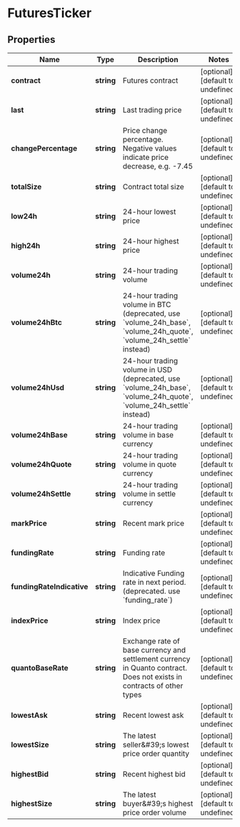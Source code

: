 # FuturesTicker

## Properties

Name | Type | Description | Notes
------------ | ------------- | ------------- | -------------
**contract** | **string** | Futures contract | [optional] [default to undefined]
**last** | **string** | Last trading price | [optional] [default to undefined]
**changePercentage** | **string** | Price change percentage. Negative values indicate price decrease, e.g. -7.45 | [optional] [default to undefined]
**totalSize** | **string** | Contract total size | [optional] [default to undefined]
**low24h** | **string** | 24-hour lowest price | [optional] [default to undefined]
**high24h** | **string** | 24-hour highest price | [optional] [default to undefined]
**volume24h** | **string** | 24-hour trading volume | [optional] [default to undefined]
**volume24hBtc** | **string** | 24-hour trading volume in BTC (deprecated, use &#x60;volume_24h_base&#x60;, &#x60;volume_24h_quote&#x60;, &#x60;volume_24h_settle&#x60; instead) | [optional] [default to undefined]
**volume24hUsd** | **string** | 24-hour trading volume in USD (deprecated, use &#x60;volume_24h_base&#x60;, &#x60;volume_24h_quote&#x60;, &#x60;volume_24h_settle&#x60; instead) | [optional] [default to undefined]
**volume24hBase** | **string** | 24-hour trading volume in base currency | [optional] [default to undefined]
**volume24hQuote** | **string** | 24-hour trading volume in quote currency | [optional] [default to undefined]
**volume24hSettle** | **string** | 24-hour trading volume in settle currency | [optional] [default to undefined]
**markPrice** | **string** | Recent mark price | [optional] [default to undefined]
**fundingRate** | **string** | Funding rate | [optional] [default to undefined]
**fundingRateIndicative** | **string** | Indicative Funding rate in next period. (deprecated. use &#x60;funding_rate&#x60;) | [optional] [default to undefined]
**indexPrice** | **string** | Index price | [optional] [default to undefined]
**quantoBaseRate** | **string** | Exchange rate of base currency and settlement currency in Quanto contract. Does not exists in contracts of other types | [optional] [default to undefined]
**lowestAsk** | **string** | Recent lowest ask | [optional] [default to undefined]
**lowestSize** | **string** | The latest seller\&#39;s lowest price order quantity | [optional] [default to undefined]
**highestBid** | **string** | Recent highest bid | [optional] [default to undefined]
**highestSize** | **string** | The latest buyer\&#39;s highest price order volume | [optional] [default to undefined]

